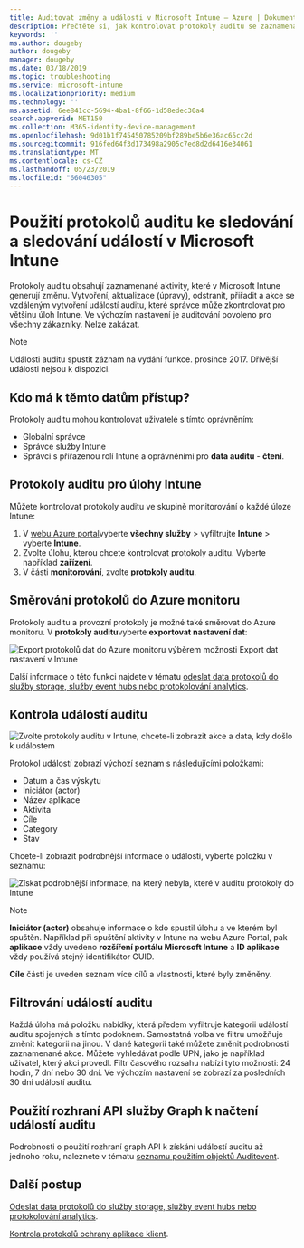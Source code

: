 ```yaml
---
title: Auditovat změny a události v Microsoft Intune – Azure | Dokumentace Microsoftu
description: Přečtěte si, jak kontrolovat protokoly auditu se zaznamenanými aktivitami Microsoft Intune.
keywords: ''
ms.author: dougeby
author: dougeby
manager: dougeby
ms.date: 03/18/2019
ms.topic: troubleshooting
ms.service: microsoft-intune
ms.localizationpriority: medium
ms.technology: ''
ms.assetid: 6ee841cc-5694-4ba1-8f66-1d58edec30a4
search.appverid: MET150
ms.collection: M365-identity-device-management
ms.openlocfilehash: 9d01b1f745450785209bf289be5b6e36ac65cc2d
ms.sourcegitcommit: 916fed64f3d173498a2905c7ed8d2d6416e34061
ms.translationtype: MT
ms.contentlocale: cs-CZ
ms.lasthandoff: 05/23/2019
ms.locfileid: "66046305"
---
```

# <a name="use-audit-logs-to-track-and-monitor-events-in-microsoft-intune"></a>Použití protokolů auditu ke sledování a sledování událostí v Microsoft Intune

Protokoly auditu obsahují zaznamenané aktivity, které v Microsoft Intune generují změnu. Vytvoření, aktualizace (úpravy), odstranit, přiřadit a akce se vzdáleným vytvoření událostí auditu, které správce může zkontrolovat pro většinu úloh Intune. Ve výchozím nastavení je auditování povoleno pro všechny zákazníky. Nelze zakázat.

> [!NOTE]
> Události auditu spustit záznam na vydání funkce. prosince 2017. Dřívější události nejsou k dispozici.

## <a name="who-can-access-the-data"></a>Kdo má k těmto datům přístup?

Protokoly auditu mohou kontrolovat uživatelé s tímto oprávněním:

- Globální správce
- Správce služby Intune
- Správci s přiřazenou rolí Intune a oprávněními pro **data auditu** - **čtení**.

## <a name="audit-logs-for-intune-workloads"></a>Protokoly auditu pro úlohy Intune

Můžete kontrolovat protokoly auditu ve skupině monitorování o každé úloze Intune:

1. V [webu Azure portal](https://portal.azure.com/)vyberte **všechny služby** > vyfiltrujte **Intune** > vyberte **Intune**.
2. Zvolte úlohu, kterou chcete kontrolovat protokoly auditu. Vyberte například **zařízení**.
3. V části **monitorování**, zvolte **protokoly auditu**.

## <a name="route-logs-to-azure-monitor"></a>Směrování protokolů do Azure monitoru

Protokoly auditu a provozní protokoly je možné také směrovat do Azure monitoru. V **protokoly auditu**vyberte **exportovat nastavení dat**:

![Export protokolů dat do Azure monitoru výběrem možnosti Export dat nastavení v Intune](./media/audit-logs-export-data-settings.png)

Další informace o této funkci najdete v tématu [odeslat data protokolů do služby storage, služby event hubs nebo protokolování analytics](review-logs-using-azure-monitor.md).

## <a name="review-audit-events"></a>Kontrola událostí auditu

![Zvolte protokoly auditu v Intune, chcete-li zobrazit akce a data, kdy došlo k událostem](./media/monitor-audit-logs.png "protokoly auditu")

Protokol událostí zobrazí výchozí seznam s následujícími položkami:

- Datum a čas výskytu
- Iniciátor (actor)
- Název aplikace
- Aktivita
- Cíle
- Category
- Stav

Chcete-li zobrazit podrobnější informace o události, vyberte položku v seznamu:

![Získat podrobnější informace, na který nebyla, které v auditu protokoly do Intune](./media/monitor-audit-log-detail.png "podrobnosti protokolu auditu")

> [!NOTE]
> **Iniciátor (actor)** obsahuje informace o kdo spustil úlohu a ve kterém byl spuštěn. Například při spuštění aktivity v Intune na webu Azure Portal, pak **aplikace** vždy uvedeno **rozšíření portálu Microsoft Intune** a **ID aplikace** vždy používá stejný identifikátor GUID.
> 
> **Cíle** části je uveden seznam více cílů a vlastnosti, které byly změněny.  

## <a name="filter-audit-events"></a>Filtrování událostí auditu

Každá úloha má položku nabídky, která předem vyfiltruje kategorii událostí auditu spojených s tímto podoknem. Samostatná volba ve filtru umožňuje změnit kategorii na jinou. V dané kategorii také můžete změnit podrobnosti zaznamenané akce. Můžete vyhledávat podle UPN, jako je například uživatel, který akci provedl. Filtr časového rozsahu nabízí tyto možnosti: 24 hodin, 7 dní nebo 30 dní. Ve výchozím nastavení se zobrazí za posledních 30 dní událostí auditu.

## <a name="use-graph-api-to-retrieve-audit-events"></a>Použití rozhraní API služby Graph k načtení událostí auditu

Podrobnosti o použití rozhraní graph API k získání událostí auditu až jednoho roku, naleznete v tématu [seznamu použitím objektů Auditevent](https://docs.microsoft.com/graph/api/intune-auditing-auditevent-list?view=graph-rest-1.0).

## <a name="next-steps"></a>Další postup

[Odeslat data protokolů do služby storage, služby event hubs nebo protokolování analytics](review-logs-using-azure-monitor.md).

[Kontrola protokolů ochrany aplikace klient](app-protection-policy-settings-log.md).
